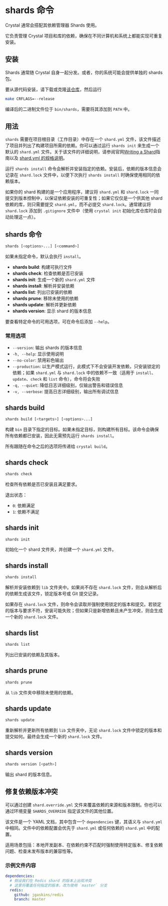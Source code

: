 # shards 命令

Crystal 通常会搭配其依赖管理器 Shards 使用。

它负责管理 Crystal 项目和库的依赖，确保在不同计算机和系统上都能实现可重复安装。

## 安装

Shards 通常随 Crystal 自身一起分发。或者，你的系统可能会提供单独的 shards 包。

要从源代码安装，请下载或克隆[该仓库](https://github.com/crystal-lang/shards)，然后运行

```bash
make CRFLAGS=--release
```

编译后的二进制文件位于 `bin/shards`，需要将其添加到 `PATH` 中。

## 用法

`shards` 需要在项目根目录（工作目录）中存在一个 `shard.yml` 文件，该文件描述了项目并列出了构建项目所需的依赖。你可以通过运行 `shards init` 来生成一个默认的 `shard.yml` 文件。关于该文件的详细说明，请参阅官网[Writing a Shard](https://crystal-lang.org/reference/1.15/guides/writing_shards.html)指南以及 [shard.yml 的规格说明](https://github.com/crystal-lang/shards/blob/master/docs/shard.yml.adoc)。

运行 `shards install` 命令会解析并安装指定的依赖。安装后，依赖的版本信息会记录在 `shard.lock` 文件中，以便下次执行 `shards install` 时确保使用相同的依赖版本。

如果你的 shard 构建的是一个应用程序，建议将 `shard.yml` 和 `shard.lock` 一同提交到版本控制中，以保证依赖安装的可重复性；如果它仅仅是一个供其他 shard 依赖的库，则只需要提交 `shard.yml`，而不必提交 `shard.lock`。通常建议将 `shard.lock` 添加到 `.gitignore` 文件中（使用 `crystal init` 初始化库仓库时会自动处理这一点）。

## shards 命令

```bash
shards [<options>...] [<command>]
```

如果未指定命令，默认会执行 `install`。

- **shards build**: 构建可执行文件
- **shards check**: 检查依赖是否已安装
- **shards init**: 生成一个新的 `shard.yml` 文件
- **shards install**: 解析并安装依赖
- **shards list**: 列出已安装的依赖
- **shards prune**: 移除未使用的依赖
- **shards update**: 解析并更新依赖
- **shards version**: 显示 shard 的版本信息

要查看特定命令的可用选项，可在命令后添加 `--help`。

### 常用选项

- `--version`: 输出 shards 的版本信息
- `-h, --help`: 显示使用说明
- `--no-color`: 禁用彩色输出
- `--production`: 以生产模式运行，此模式下不会安装开发依赖，只安装锁定的依赖；如果 `shard.yml` 与 `shard.lock` 中的依赖不一致（适用于 `install`、`update`、`check` 和 `list` 命令），命令将会失败
- `-q, --quiet`: 降低日志详细级别，仅输出警告和错误信息
- `-v, --verbose`: 提高日志详细级别，输出所有调试信息

## shards build

```bash
shards build [<targets>] [<options>...]
```

构建 `bin` 目录下指定的目标。如果未指定目标，则构建所有目标。该命令会确保所有依赖都已安装，因此无需预先运行 `shards install`。

所有跟随在命令之后的选项将传递给 `crystal build`。

## shards check

```bash
shards check
```

检查所有依赖是否已安装且满足要求。

退出状态：
- `0`: 依赖满足
- `1`: 依赖不满足

## shards init

```bash
shards init
```

初始化一个 shard 文件夹，并创建一个 `shard.yml` 文件。

## shards install

```bash
shards install
```

解析并安装依赖到 `lib` 文件夹中。如果尚不存在 `shard.lock` 文件，则会从解析后的依赖生成该文件，锁定版本号或 Git 提交记录。

如果存在 `shard.lock` 文件，则命令会读取并强制使用锁定的版本和提交。若锁定的版本与要求不符，安装可能失败；但如果只是新增依赖且未产生冲突，则会生成一个新的 `shard.lock` 文件。

## shards list

```bash
shards list
```

列出已安装的依赖及其版本。

## shards prune

```bash
shards prune
```

从 `lib` 文件夹中移除未使用的依赖。

## shards update

```bash
shards update
```

重新解析并更新所有依赖到 `lib` 文件夹中，无论 `shard.lock` 文件中锁定的版本和提交如何。最终会生成一个新的 `shard.lock` 文件。

## shards version

```bash
shards version [<path>]
```

输出 shard 的版本信息。

## 修复依赖版本冲突

可以通过创建 `shard.override.yml` 文件来覆盖依赖的来源和版本限制。你也可以通过环境变量 `SHARDS_OVERRIDE` 指定该文件的其他位置。

该文件是一个 YAML 文档，其中包含一个 `dependencies` 键，其语义与 `shard.yml` 中相同。文件中的依赖配置会优先于 `shard.yml` 或任何依赖的 `shard.yml` 中的配置。

适用场景包括：本地开发副本、在依赖约束不匹配时强制使用特定版本、修复依赖问题、检查未发布版本的兼容性等。

### 示例文件内容

```yaml
dependencies:
  # 假设我们在 Redis shard 的版本上出现冲突
  # 这里将覆盖任何指定的版本，改为使用 `master` 分支
  redis:
    github: jgaskins/redis
    branch: master
```

